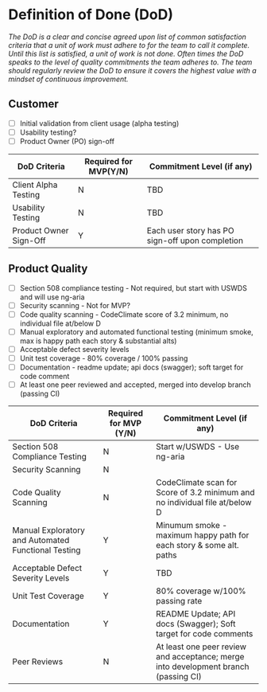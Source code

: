 # Definition of Done (DoD)

_The DoD is a clear and concise agreed upon list of common satisfaction criteria that a unit of work must adhere to for the team to call it complete. Until this list is satisfied, a unit of work is not done. Often times the DoD speaks to the level of quality commitments the team adheres to. The team should regularly review the DoD to ensure it covers the highest value with a mindset of continuous improvement._

## Customer
- [ ] Initial validation from client usage (alpha testing)
- [ ] Usability testing?
- [ ] Product Owner (PO) sign-off

|DoD Criteria |Required for MVP(Y/N) |Commitment Level (if any) |
|-------------|----------------------|--------------------------|
|Client Alpha Testing |N | TBD|
|Usability Testing |N |TBD |
|Product Owner Sign-Off |Y |Each user story has PO sign-off upon completion|

## Product Quality
- [ ] Section 508 compliance testing - Not required, but start with USWDS and will use ng-aria
- [ ] Security scanning - Not for MVP?
- [ ] Code quality scanning - CodeClimate score of 3.2 minimum, no individual file at/below D
- [ ] Manual exploratory and automated functional testing (minimum smoke, max is happy path each story & substantial alts)
- [ ] Acceptable defect severity levels 
- [ ] Unit test coverage - 80% coverage / 100% passing
- [ ] Documentation - readme update; api docs (swagger); soft target for code comment
- [ ] At least one peer reviewed and accepted, merged into develop branch (passing CI)

|DoD Criteria |Required for MVP (Y/N) | Commitment Level (if any)|
|-------------|-----------------|-----------|
|Section 508 Compliance Testing |N|Start w/USWDS - Use ng-aria|
|Security Scanning|N | |
|Code Quality Scanning |N | CodeClimate scan for Score of 3.2 minimum and no individual file at/below D|
|Manual Exploratory and Automated Functional Testing |Y | Minumum smoke - maximum happy path for each story & some alt. paths|
|Acceptable Defect Severity Levels |Y |TBD |
|Unit Test Coverage |Y |80% coverage w/100% passing rate|
|Documentation |Y |README Update; API docs (Swagger); Soft target for code comments|
|Peer Reviews |N |At least one peer review and acceptance; merge into development branch (passing CI)|
